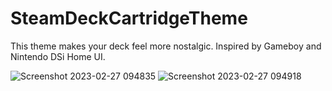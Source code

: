# SteamDeckCartridgeTheme
This theme makes your deck feel more nostalgic. Inspired by Gameboy and Nintendo DSi Home UI.


![Screenshot 2023-02-27 094835](https://user-images.githubusercontent.com/50437199/221551212-998cb58b-7fe7-4e74-887e-8dfb691dcd51.jpg)
![Screenshot 2023-02-27 094918](https://user-images.githubusercontent.com/50437199/221551201-07ba33f6-f6ed-4ddd-b06b-27fbddc35813.jpg)
